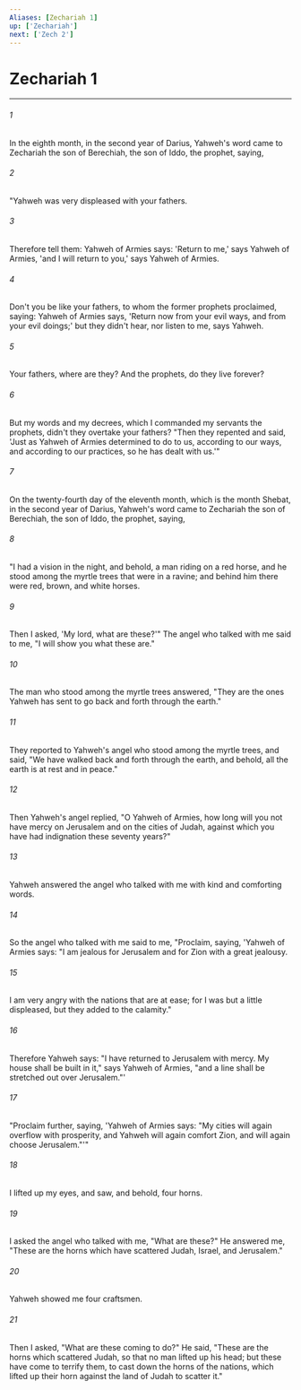 ```yaml
---
Aliases: [Zechariah 1]
up: ['Zechariah']
next: ['Zech 2']
---
```

# Zechariah 1
***





###### 1 

In the eighth month, in the second year of Darius, Yahweh's word came to Zechariah the son of Berechiah, the son of Iddo, the prophet, saying, 



###### 2 

"Yahweh was very displeased with your fathers. 



###### 3 

Therefore tell them: Yahweh of Armies says: 'Return to me,' says Yahweh of Armies, 'and I will return to you,' says Yahweh of Armies. 



###### 4 

Don't you be like your fathers, to whom the former prophets proclaimed, saying: Yahweh of Armies says, 'Return now from your evil ways, and from your evil doings;' but they didn't hear, nor listen to me, says Yahweh. 



###### 5 

Your fathers, where are they? And the prophets, do they live forever? 



###### 6 

But my words and my decrees, which I commanded my servants the prophets, didn't they overtake your fathers? "Then they repented and said, 'Just as Yahweh of Armies determined to do to us, according to our ways, and according to our practices, so he has dealt with us.'" 



###### 7 

On the twenty-fourth day of the eleventh month, which is the month Shebat, in the second year of Darius, Yahweh's word came to Zechariah the son of Berechiah, the son of Iddo, the prophet, saying, 



###### 8 

"I had a vision in the night, and behold, a man riding on a red horse, and he stood among the myrtle trees that were in a ravine; and behind him there were red, brown, and white horses. 



###### 9 

Then I asked, 'My lord, what are these?'" The angel who talked with me said to me, "I will show you what these are." 



###### 10 

The man who stood among the myrtle trees answered, "They are the ones Yahweh has sent to go back and forth through the earth." 



###### 11 

They reported to Yahweh's angel who stood among the myrtle trees, and said, "We have walked back and forth through the earth, and behold, all the earth is at rest and in peace." 



###### 12 

Then Yahweh's angel replied, "O Yahweh of Armies, how long will you not have mercy on Jerusalem and on the cities of Judah, against which you have had indignation these seventy years?" 



###### 13 

Yahweh answered the angel who talked with me with kind and comforting words. 



###### 14 

So the angel who talked with me said to me, "Proclaim, saying, 'Yahweh of Armies says: "I am jealous for Jerusalem and for Zion with a great jealousy. 



###### 15 

I am very angry with the nations that are at ease; for I was but a little displeased, but they added to the calamity." 



###### 16 

Therefore Yahweh says: "I have returned to Jerusalem with mercy. My house shall be built in it," says Yahweh of Armies, "and a line shall be stretched out over Jerusalem."' 



###### 17 

"Proclaim further, saying, 'Yahweh of Armies says: "My cities will again overflow with prosperity, and Yahweh will again comfort Zion, and will again choose Jerusalem."'" 



###### 18 

I lifted up my eyes, and saw, and behold, four horns. 



###### 19 

I asked the angel who talked with me, "What are these?" He answered me, "These are the horns which have scattered Judah, Israel, and Jerusalem." 



###### 20 

Yahweh showed me four craftsmen. 



###### 21 

Then I asked, "What are these coming to do?" He said, "These are the horns which scattered Judah, so that no man lifted up his head; but these have come to terrify them, to cast down the horns of the nations, which lifted up their horn against the land of Judah to scatter it."
